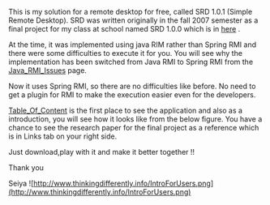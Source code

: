 This is my solution for a remote desktop for free, called SRD 1.0.1 (Simple Remote Desktop). SRD was written originally in the fall 2007 semester as a final project for my class at school named SRD 1.0.0 which is in <a href='http://www.programmersheaven.com/download/54877/download.aspx'> here</a> .

At the time, it was implemented using java RIM rather than Spring RMI and there were some difficulties to execute it for you. You will see why the implementation has been switched from Java RMI to Spring RMI from the [Java\_RMI\_Issues](Java_RMI_Issues.md) page.

Now it uses Spring RMI, so there are no difficulties like before. No need to get a plugin for RMI to make the execution easier even for the developers.

[Table\_Of\_Content](Table_Of_Content.md) is the first place to see the application and also as a introduction, you will see how it looks like from the below figure. You have a chance to see the research paper for the final project as a reference which is in Links tab on your right side.

Just download,play with it and make it better together !!

Thank you

Seiya
![http://www.thinkingdifferently.info/IntroForUsers.png](http://www.thinkingdifferently.info/IntroForUsers.png)